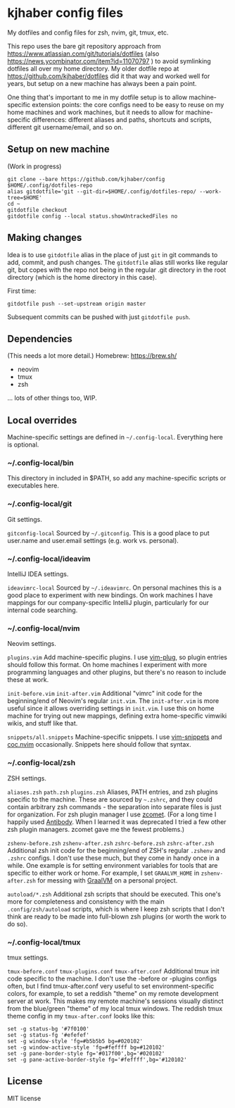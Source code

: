 # kjhaber config files

My dotfiles and config files for zsh, nvim, git, tmux, etc.

This repo uses the bare git repository approach from https://www.atlassian.com/git/tutorials/dotfiles (also https://news.ycombinator.com/item?id=11070797 ) to avoid symlinking dotfiles all over my home directory.  My older dotfile repo at https://github.com/kjhaber/dotfiles did it that way and worked well for years, but setup on a new machine has always been a pain point.

One thing that's important to me in my dotfile setup is to allow machine-specific extension points: the core configs need to be easy to reuse on my home machines and work machines, but it needs to allow for machine-specific differences: different aliases and paths, shortcuts and scripts, different git username/email, and so on.


## Setup on new machine
(Work in progress)
```
git clone --bare https://github.com/kjhaber/config $HOME/.config/dotfiles-repo
alias gitdotfile='git --git-dir=$HOME/.config/dotfiles-repo/ --work-tree=$HOME'
cd ~
gitdotfile checkout
gitdotfile config --local status.showUntrackedFiles no
```

## Making changes

Idea is to use `gitdotfile` alias in the place of just `git` in git commands to add, commit, and push changes.  The `gitdotfile` alias still works like regular git, but copes with the repo not being in the regular .git directory in the root directory (which is the home directory in this case).

First time:
```
gitdotfile push --set-upstream origin master
```

Subsequent commits can be pushed with just `gitdotfile push`.

## Dependencies
(This needs a lot more detail.)
Homebrew: https://brew.sh/
* neovim
* tmux
* zsh

... lots of other things too, WIP.

## Local overrides
Machine-specific settings are defined in `~/.config-local`.  Everything here is optional.

### ~/.config-local/bin
This directory in included in $PATH, so add any machine-specific scripts or executables here.

### ~/.config-local/git
Git settings.  

`gitconfig-local`
Sourced by `~/.gitconfig`.  This is a good place to put user.name and user.email settings (e.g. work vs. personal).

### ~/.config-local/ideavim
IntelliJ IDEA settings.

`ideavimrc-local`
Sourced by `~/.ideavimrc`.  On personal machines this is a good place to experiment with new bindings.  On work machines I have mappings for our company-specific IntelliJ plugin, particularly for our internal code searching.

### ~/.config-local/nvim
Neovim settings.

`plugins.vim`
Add machine-specific plugins.  I use [vim-plug](https://github.com/junegunn/vim-plug), so plugin entries should follow this format.  On home machines I experiment with more programming languages and other plugins, but there's no reason to include these at work.

`init-before.vim`
`init-after.vim`
Additional "vimrc" init code for the beginning/end of Neovim's regular `init.vim`.  The `init-after.vim` is more useful since it allows overriding settings in `init.vim`.  I use this on home machine for trying out new mappings, defining extra home-specific vimwiki wikis, and stuff like that.

`snippets/all.snippets`
Machine-specific snippets.  I use [vim-snippets](https://github.com/honza/vim-snippets) and [coc.nvim](https://github.com/neoclide/coc.nvim) occasionally.  Snippets here should follow that syntax.

### ~/.config-local/zsh
ZSH settings.

`aliases.zsh`
`path.zsh`
`plugins.zsh`
Aliases, PATH entries, and zsh plugins specific to the machine.  These are sourced by `~.zshrc`, and they could contain arbitrary zsh commands - the separation into separate files is just for organization.  For zsh plugin manager I use [zcomet](https://zcomet.io/).  (For a long time I happily used [Antibody](http://getantibody.github.io/).  When I learned it was deprecated I tried a few other zsh plugin managers.  zcomet gave me the fewest problems.)

`zshenv-before.zsh`
`zshenv-after.zsh`
`zshrc-before.zsh`
`zshrc-after.zsh`
Additional zsh init code for the beginning/end of ZSH's regular `.zshenv` and `.zshrc` configs.  I don't use these much, but they come in handy once in a while.  One example is for setting environment variables for tools that are specific to either work or home.  For example, I set `GRAALVM_HOME` in `zshenv-after.zsh` for messing with [GraalVM](https://www.graalvm.org/) on a personal project.

`autoload/*.zsh`
Additional zsh scripts that should be executed.  This one's more for completeness and consistency with the main `.config/zsh/autoload` scripts, which is where I keep zsh scripts that I don't think are ready to be made into full-blown zsh plugins (or worth the work to do so).

### ~/.config-local/tmux
tmux settings.

`tmux-before.conf`
`tmux-plugins.conf`
`tmux-after.conf`
Additional tmux init code specific to the machine.  I don't use the -before or -plugins configs often, but I find tmux-after.conf very useful to set environment-specific colors, for example, to set a reddish "theme" on my remote development server at work.  This makes my remote machine's sessions visually distinct from the blue/green "theme" of my local tmux windows.  The reddish tmux theme config in my `tmux-after.conf` looks like this:

```
set -g status-bg '#7f0100'
set -g status-fg '#efefef'
set -g window-style 'fg=#b5b5b5 bg=#020102'
set -g window-active-style 'fg=#feffff bg=#120102'
set -g pane-border-style fg='#017f00',bg='#020102'
set -g pane-active-border-style fg='#feffff',bg='#120102'
```


## License
MIT license

